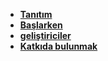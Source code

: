 - [**Tanıtım**](/tr/introduction.md "Introduction to Spartan Protocol & the SPARTA token")
- [**Başlarken**](/tr/getting-started.md "Wallets & tools for BSC & Spartan Protocol")
- [**geliştiriciler**](/tr/developers.md "References for developers working with Spartan Protocol")
- [**Katkıda bulunmak**](/tr/contribute.md "References for Spartans looking to contribute")
